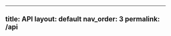 <!--
SPDX-FileCopyrightText: 2025 Ben Jarvis

SPDX-License-Identifier: Unlicense
-->

---
title: API
layout: default
nav_order: 3
permalink: /api
---